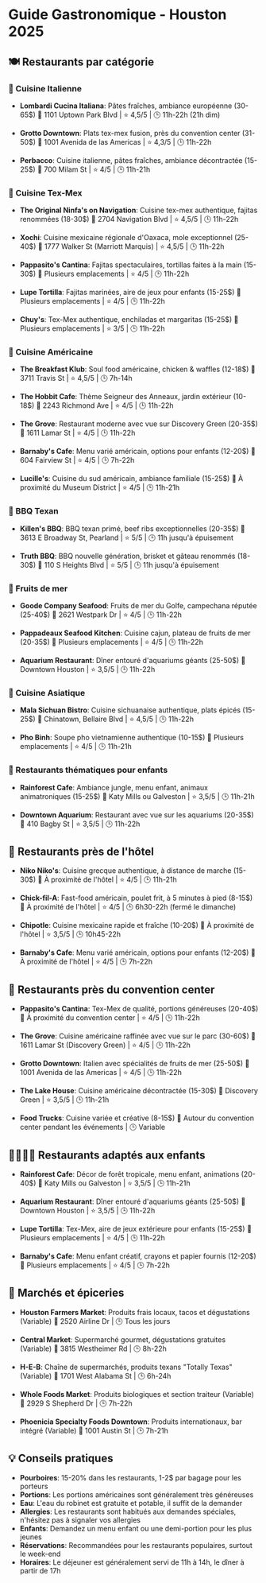 # Guide Gastronomique - Houston 2025

## 🍽️ Restaurants par catégorie

### 🍝 Cuisine Italienne
- **Lombardi Cucina Italiana**: Pâtes fraîches, ambiance européenne (30-65$)
  📍 1101 Uptown Park Blvd | ⭐ 4,5/5 | 🕒 11h-22h (21h dim)

- **Grotto Downtown**: Plats tex-mex fusion, près du convention center (31-50$)
  📍 1001 Avenida de las Americas | ⭐ 4,3/5 | 🕒 11h-22h

- **Perbacco**: Cuisine italienne, pâtes fraîches, ambiance décontractée (15-25$)
  📍 700 Milam St | ⭐ 4/5 | 🕒 11h-21h

### 🌮 Cuisine Tex-Mex
- **The Original Ninfa's on Navigation**: Cuisine tex-mex authentique, fajitas renommées (18-30$)
  📍 2704 Navigation Blvd | ⭐ 4,5/5 | 🕒 11h-22h

- **Xochi**: Cuisine mexicaine régionale d'Oaxaca, mole exceptionnel (25-40$)
  📍 1777 Walker St (Marriott Marquis) | ⭐ 4,5/5 | 🕒 11h-22h

- **Pappasito's Cantina**: Fajitas spectaculaires, tortillas faites à la main (15-30$)
  📍 Plusieurs emplacements | ⭐ 4/5 | 🕒 11h-22h

- **Lupe Tortilla**: Fajitas marinées, aire de jeux pour enfants (15-25$)
  📍 Plusieurs emplacements | ⭐ 4/5 | 🕒 11h-22h

- **Chuy's**: Tex-Mex authentique, enchiladas et margaritas (15-25$)
  📍 Plusieurs emplacements | ⭐ 3/5 | 🕒 11h-22h

### 🍔 Cuisine Américaine
- **The Breakfast Klub**: Soul food américaine, chicken & waffles (12-18$)
  📍 3711 Travis St | ⭐ 4,5/5 | 🕒 7h-14h

- **The Hobbit Cafe**: Thème Seigneur des Anneaux, jardin extérieur (10-18$)
  📍 2243 Richmond Ave | ⭐ 4/5 | 🕒 11h-22h

- **The Grove**: Restaurant moderne avec vue sur Discovery Green (20-35$)
  📍 1611 Lamar St | ⭐ 4/5 | 🕒 11h-22h

- **Barnaby's Cafe**: Menu varié américain, options pour enfants (12-20$)
  📍 604 Fairview St | ⭐ 4/5 | 🕒 7h-22h

- **Lucille's**: Cuisine du sud américain, ambiance familiale (15-25$)
  📍 À proximité du Museum District | ⭐ 4/5 | 🕒 11h-21h

### 🍖 BBQ Texan
- **Killen's BBQ**: BBQ texan primé, beef ribs exceptionnelles (20-35$)
  📍 3613 E Broadway St, Pearland | ⭐ 5/5 | 🕒 11h jusqu'à épuisement

- **Truth BBQ**: BBQ nouvelle génération, brisket et gâteau renommés (18-30$)
  📍 110 S Heights Blvd | ⭐ 5/5 | 🕒 11h jusqu'à épuisement

### 🦐 Fruits de mer
- **Goode Company Seafood**: Fruits de mer du Golfe, campechana réputée (25-40$)
  📍 2621 Westpark Dr | ⭐ 4/5 | 🕒 11h-22h

- **Pappadeaux Seafood Kitchen**: Cuisine cajun, plateau de fruits de mer (20-35$)
  📍 Plusieurs emplacements | ⭐ 4/5 | 🕒 11h-22h

- **Aquarium Restaurant**: Dîner entouré d'aquariums géants (25-50$)
  📍 Downtown Houston | ⭐ 3,5/5 | 🕒 11h-22h

### 🍜 Cuisine Asiatique
- **Mala Sichuan Bistro**: Cuisine sichuanaise authentique, plats épicés (15-25$)
  📍 Chinatown, Bellaire Blvd | ⭐ 4,5/5 | 🕒 11h-22h

- **Pho Binh**: Soupe pho vietnamienne authentique (10-15$)
  📍 Plusieurs emplacements | ⭐ 4/5 | 🕒 11h-21h

### 🍦 Restaurants thématiques pour enfants
- **Rainforest Cafe**: Ambiance jungle, menu enfant, animaux animatroniques (15-25$)
  📍 Katy Mills ou Galveston | ⭐ 3,5/5 | 🕒 11h-21h

- **Downtown Aquarium**: Restaurant avec vue sur les aquariums (20-35$)
  📍 410 Bagby St | ⭐ 3,5/5 | 🕒 11h-22h

## 🏨 Restaurants près de l'hôtel

- **Niko Niko's**: Cuisine grecque authentique, à distance de marche (15-30$)
  📍 À proximité de l'hôtel | ⭐ 4/5 | 🕒 11h-21h

- **Chick-fil-A**: Fast-food américain, poulet frit, à 5 minutes à pied (8-15$)
  📍 À proximité de l'hôtel | ⭐ 4/5 | 🕒 6h30-22h (fermé le dimanche)

- **Chipotle**: Cuisine mexicaine rapide et fraîche (10-20$)
  📍 À proximité de l'hôtel | ⭐ 3,5/5 | 🕒 10h45-22h

- **Barnaby's Cafe**: Menu varié américain, options pour enfants (12-20$)
  📍 À proximité de l'hôtel | ⭐ 4/5 | 🕒 7h-22h

## 🏢 Restaurants près du convention center

- **Pappasito's Cantina**: Tex-Mex de qualité, portions généreuses (20-40$)
  📍 À proximité du convention center | ⭐ 4/5 | 🕒 11h-22h

- **The Grove**: Cuisine américaine raffinée avec vue sur le parc (30-60$)
  📍 1611 Lamar St (Discovery Green) | ⭐ 4/5 | 🕒 11h-22h

- **Grotto Downtown**: Italien avec spécialités de fruits de mer (25-50$)
  📍 1001 Avenida de las Americas | ⭐ 4/5 | 🕒 11h-22h

- **The Lake House**: Cuisine américaine décontractée (15-30$)
  📍 Discovery Green | ⭐ 3,5/5 | 🕒 11h-21h

- **Food Trucks**: Cuisine variée et créative (8-15$)
  📍 Autour du convention center pendant les événements | 🕒 Variable

## 👨‍👩‍👧‍👦 Restaurants adaptés aux enfants

- **Rainforest Cafe**: Décor de forêt tropicale, menu enfant, animations (20-40$)
  📍 Katy Mills ou Galveston | ⭐ 3,5/5 | 🕒 11h-21h

- **Aquarium Restaurant**: Dîner entouré d'aquariums géants (25-50$)
  📍 Downtown Houston | ⭐ 3,5/5 | 🕒 11h-22h

- **Lupe Tortilla**: Tex-Mex, aire de jeux extérieure pour enfants (15-25$)
  📍 Plusieurs emplacements | ⭐ 4/5 | 🕒 11h-22h

- **Barnaby's Cafe**: Menu enfant créatif, crayons et papier fournis (12-20$)
  📍 Plusieurs emplacements | ⭐ 4/5 | 🕒 7h-22h

## 🛒 Marchés et épiceries

- **Houston Farmers Market**: Produits frais locaux, tacos et dégustations (Variable)
  📍 2520 Airline Dr | 🕒 Tous les jours

- **Central Market**: Supermarché gourmet, dégustations gratuites (Variable)
  📍 3815 Westheimer Rd | 🕒 8h-22h

- **H-E-B**: Chaîne de supermarchés, produits texans "Totally Texas" (Variable)
  📍 1701 West Alabama St | 🕒 6h-24h

- **Whole Foods Market**: Produits biologiques et section traiteur (Variable)
  📍 2929 S Shepherd Dr | 🕒 7h-22h

- **Phoenicia Specialty Foods Downtown**: Produits internationaux, bar intégré (Variable)
  📍 1001 Austin St | 🕒 7h-21h

## 💡 Conseils pratiques

- **Pourboires**: 15-20% dans les restaurants, 1-2$ par bagage pour les porteurs
- **Portions**: Les portions américaines sont généralement très généreuses
- **Eau**: L'eau du robinet est gratuite et potable, il suffit de la demander
- **Allergies**: Les restaurants sont habitués aux demandes spéciales, n'hésitez pas à signaler vos allergies
- **Enfants**: Demandez un menu enfant ou une demi-portion pour les plus jeunes
- **Réservations**: Recommandées pour les restaurants populaires, surtout le week-end
- **Horaires**: Le déjeuner est généralement servi de 11h à 14h, le dîner à partir de 17h
